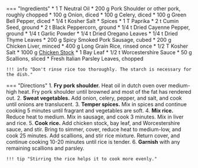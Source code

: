 === "Ingredients"
    * 1 T Neutral Oil
    * 200 g Pork Shoulder or other pork, roughly chopped
    * 100 g Onion, diced
    * 100 g Celery, diced
    * 100 g Green Bell Pepper, diced
    * 1/4 t Kosher Salt
    * Spices
        * 1 T Paprika
        * 2 t Cumin Seed, ground
        * 2 t Black Peppercorn, ground
        * 1/4 t Dried Cayenne Pepper, ground
        * 1/4 t Garlic Powder
        * 1/4 t Dried Oregano Leaves
        * 1/4 t Dried Thyme Leaves
    * 200 g Spicy Smoked Pork Sausage, cubed
    * 200 g Chicken Liver, minced
    * 400 g Long Grain Rice, rinsed once
    * 1/2 T Kosher Salt
    * 1000 g [Chicken Stock](../../soups/stocks/meat-stock.md)
    * 1 Bay Leaf
    * 1/2 t Worcestershire Sauce
    * 50 g Scallions, sliced
    * Fresh Italian Parsley Leaves, chopped

    !!! info "Don't rinse rice too thoroughly. The starch is necessary for the dish."

=== "Directions"
    1. **Fry pork shoulder.** Heat oil in dutch oven over medium-high heat. Fry pork shoulder until browned and most of the fat has rendered out.
    2. **Sweat vegetables.** Add onion, celery, pepper, and salt, and cook until onions are translucent.
    3. **Temper spices.** Mix in spices and continue cooking 5 minutes until fragrant and vegetables are soft.
    4. **Mix rice.** Reduce heat to medium. Mix in sausage, and cook 3 minutes. Mix in liver and rice.
    5. **Cook rice.** Add chicken stock, bay leaf, and Worcestershire sauce, and stir. Bring to simmer, cover, reduce heat to medium-low, and cook 25 minutes. Add scallions, and stir rice mixture. Return cover, and continue cooking 10-20 minutes until rice is tender.
    6. **Garnish** with any remaining scallions and parsley.

    !!! tip "Stirring the rice helps it to cook more evenly."

[^foodwishes]:
    Mitzewich, John. ["Dirty, Dirty Rice – Filthy Delicious."](https://foodwishes.blogspot.com/2019/10/dirty-dirty-rice.html) _Food Wishes._ 25 October 2019.
